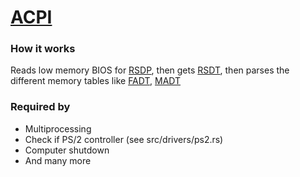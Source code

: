 # [ACPI](https://wiki.osdev.org/ACPI)
### How it works
Reads low memory BIOS for [RSDP](https://wiki.osdev.org/RSDP), then gets [RSDT](https://wiki.osdev.org/RSDT), then parses the different memory tables like [FADT](https://wiki.osdev.org/FADT), [MADT](https://wiki.osdev.org/MADT) 

### Required by
- Multiprocessing
- Check if PS/2 controller (see src/drivers/ps2.rs) 
- Computer shutdown
- And many more
